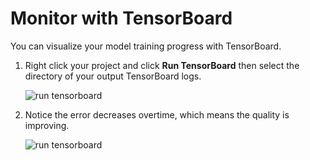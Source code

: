 # Monitor with TensorBoard

You can visualize your model training progress with TensorBoard. 

1. Right click your project and click **Run TensorBoard** then select the directory of your output TensorBoard logs.

    ![run tensorboard](./media/run-tensorboard.png)

1. Notice the error decreases overtime, which means the quality is improving.

    ![run tensorboard](./media/tensorboard.png)
